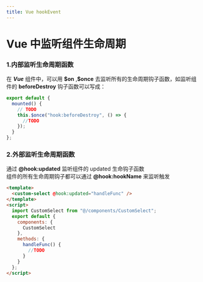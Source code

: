```yaml
---
title: Vue hookEvent
---
```


# Vue 中监听组件生命周期

### 1.内部监听生命周期函数

在 **_Vue_** 组件中，可以用 **\$on** ,**\$once** 去监听所有的生命周期钩子函数，如监听组件的 **beforeDestroy** 钩子函数可以写成：

```js
export default {
  mounted() {
    // TODO
    this.$once("hook:beforeDestroy", () => {
      //TODO
    });
  }
};
```

### 2.外部监听生命周期函数

通过 **@hook:updated** 监听组件的 updated 生命钩子函数  
组件的所有生命周期钩子都可以通过 **@hook:hookName** 来监听触发

```html
<template>
  <custom-select @hook:updated="handleFunc" />
</template>
<script>
  import CustomSelect from "@/components/CustomSelect";
  export default {
    components: {
      CustomSelect
    },
    methods: {
      handleFunc() {
        //TODO
      }
    }
  };
</script>
```
